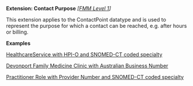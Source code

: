 **Extension: Contact Purpose** *[[FMM Level 1](guidance.html)]*

This extension applies to the ContactPoint datatype and is used to represent the purpose for which a contact can be reached, e.g. after hours or billing.


**Examples**

[HealthcareService with HPI-O and SNOMED-CT coded specialty](HealthcareService-example0.html)

[Devonport Family Medicine Clinic with Australian Business Number](Organization-example3.html)

[Practitioner Role with Provider Number and SNOMED-CT coded specialty](PractitionerRole-example0.html)



